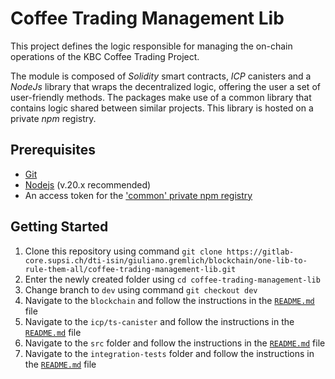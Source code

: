 # Coffee Trading Management Lib

This project defines the logic responsible for managing the on-chain operations of the KBC Coffee Trading Project.

The module is composed of _Solidity_ smart contracts, _ICP_ canisters and a _NodeJs_ library that wraps the decentralized logic, offering the user a set of user-friendly methods.
The packages make use of a common library that contains logic shared between similar projects. This library is hosted on a private _npm_ registry.

## Prerequisites

- [Git](https://git-scm.com/)
- [Nodejs](https://nodejs.org/en) (v.20.x recommended)
- An access token for the ['common' private npm registry](https://gitlab-core.supsi.ch/dti-isin/giuliano.gremlich/blockchain/one_lib_to_rule_them_all)

## Getting Started

1. Clone this repository using command `git clone https://gitlab-core.supsi.ch/dti-isin/giuliano.gremlich/blockchain/one-lib-to-rule-them-all/coffee-trading-management-lib.git`
2. Enter the newly created folder using `cd coffee-trading-management-lib`
3. Change branch to `dev` using command `git checkout dev`
4. Navigate to the `blockchain` and follow the instructions in the [`README.md`](blockchain/README.md) file
5. Navigate to the `icp/ts-canister` and follow the instructions in the [`README.md`](icp/ts-canister/README.md) file
6. Navigate to the `src` folder and follow the instructions in the [`README.md`](src/README.md) file
7. Navigate to the `integration-tests` folder and follow the instructions in the [`README.md`](integration-tests/README.md) file
